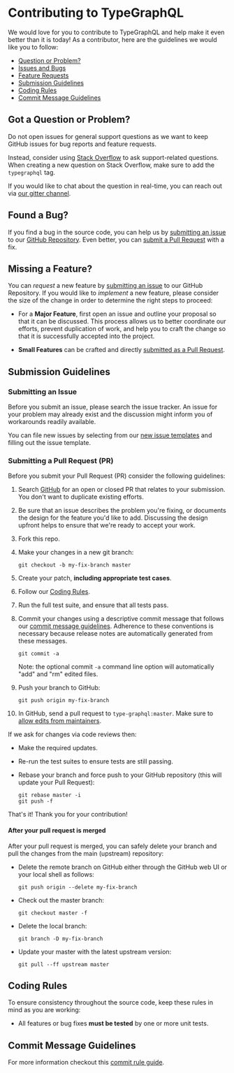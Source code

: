 # Contributing to TypeGraphQL

We would love for you to contribute to TypeGraphQL and help make it even better than it is today!
As a contributor, here are the guidelines we would like you to follow:

 - [Question or Problem?](#question)
 - [Issues and Bugs](#issue)
 - [Feature Requests](#feature)
 - [Submission Guidelines](#submit)
 - [Coding Rules](#rules)
 - [Commit Message Guidelines](#commit)


## <a name="question"></a> Got a Question or Problem?

Do not open issues for general support questions as we want to keep GitHub issues for bug reports and feature requests.

Instead, consider using [Stack Overflow](https://stackoverflow.com/questions/tagged/typegraphql) to ask support-related questions. When creating a new question on Stack Overflow, make sure to add the `typegraphql` tag.

If you would like to chat about the question in real-time, you can reach out via [our gitter channel][gitter].


## <a name="issue"></a> Found a Bug?

If you find a bug in the source code, you can help us by [submitting an issue](#submit-issue) to our [GitHub Repository][github].
Even better, you can [submit a Pull Request](#submit-pr) with a fix.


## <a name="feature"></a> Missing a Feature?
You can *request* a new feature by [submitting an issue](#submit-issue) to our GitHub Repository.
If you would like to *implement* a new feature, please consider the size of the change in order to determine the right steps to proceed:

* For a **Major Feature**, first open an issue and outline your proposal so that it can be discussed.
  This process allows us to better coordinate our efforts, prevent duplication of work, and help you to craft the change so that it is successfully accepted into the project.

* **Small Features** can be crafted and directly [submitted as a Pull Request](#submit-pr).


## <a name="submit"></a> Submission Guidelines


### <a name="submit-issue"></a> Submitting an Issue

Before you submit an issue, please search the issue tracker. An issue for your problem may already exist and the discussion might inform you of workarounds readily available.

You can file new issues by selecting from our [new issue templates](https://github.com/MichalLytek/type-graphql/issues/new/choose) and filling out the issue template.


### <a name="submit-pr"></a> Submitting a Pull Request (PR)

Before you submit your Pull Request (PR) consider the following guidelines:

1. Search [GitHub](https://github.com/MichalLytek/type-graphql/pulls) for an open or closed PR that relates to your submission.
   You don't want to duplicate existing efforts.

2. Be sure that an issue describes the problem you're fixing, or documents the design for the feature you'd like to add.
   Discussing the design upfront helps to ensure that we're ready to accept your work.

3. Fork this repo.

4. Make your changes in a new git branch:

     ```shell
     git checkout -b my-fix-branch master
     ```

5. Create your patch, **including appropriate test cases**.

6. Follow our [Coding Rules](#rules).

7. Run the full test suite, and ensure that all tests pass.

8. Commit your changes using a descriptive commit message that follows our [commit message guidelines](#commit).
   Adherence to these conventions is necessary because release notes are automatically generated from these messages.

     ```shell
     git commit -a
     ```
    Note: the optional commit `-a` command line option will automatically "add" and "rm" edited files.

9. Push your branch to GitHub:

    ```shell
    git push origin my-fix-branch
    ```

10. In GitHub, send a pull request to `type-graphql:master`. Make sure to [allow edits from maintainers][allow-maintainer-edits].

   If we ask for changes via code reviews then:

   * Make the required updates.
   * Re-run the test suites to ensure tests are still passing.
   * Rebase your branch and force push to your GitHub repository (this will update your Pull Request):

      ```shell
      git rebase master -i
      git push -f
      ```

That's it! Thank you for your contribution!


#### After your pull request is merged

After your pull request is merged, you can safely delete your branch and pull the changes from the main (upstream) repository:

* Delete the remote branch on GitHub either through the GitHub web UI or your local shell as follows:

    ```shell
    git push origin --delete my-fix-branch
    ```

* Check out the master branch:

    ```shell
    git checkout master -f
    ```

* Delete the local branch:

    ```shell
    git branch -D my-fix-branch
    ```

* Update your master with the latest upstream version:

    ```shell
    git pull --ff upstream master
    ```


## <a name="rules"></a> Coding Rules
To ensure consistency throughout the source code, keep these rules in mind as you are working:

* All features or bug fixes **must be tested** by one or more unit tests.


## <a name="commit"></a> Commit Message Guidelines

For more information checkout this [commit rule guide](https://gist.github.com/stephenparish/9941e89d80e2bc58a153).




[github]: https://github.com/MichalLytek/type-graphql
[gitter]: https://gitter.im/type-graphql/Lobby
[stackoverflow]: https://stackoverflow.com/questions/tagged/typegraphql
[allow-maintainer-edits]: https://docs.github.com/en/github/collaborating-with-issues-and-pull-requests/allowing-changes-to-a-pull-request-branch-created-from-a-fork#enabling-repository-maintainer-permissions-on-existing-pull-requests